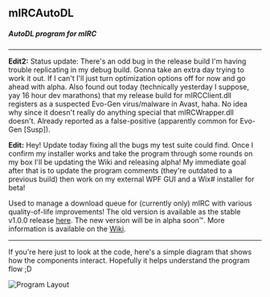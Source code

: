 ## mIRCAutoDL
##### AutoDL program for mIRC
---
**Edit2:**
Status update:  There's an odd bug in the release build I'm having trouble replicating in my debug build.  Gonna take an extra day trying to work it out.  If I can't I'll just turn optimization options off for now and go ahead with alpha.  Also found out today (technically yesterday I suppose, yay 16 hour dev marathons) that my release build for mIRCClient.dll registers as a suspected Evo-Gen virus/malware in Avast, haha.  No idea why since it doesn't really do anything special that mIRCWrapper.dll doesn't.  Already reported as a false-positive (apparently common for Evo-Gen [Susp]).

**Edit:**
Hey! Update today fixing all the bugs my test suite could find. Once I confirm my installer works and take the program through some rounds on my box I'll be updating the Wiki and releasing alpha!  My immediate goal after that is to update the program comments (they're outdated to a previous build) then work on my external WPF GUI and a Wix# installer for beta!

Used to manage a download queue for (currently only) mIRC with various quality-of-life improvements!
The old version is available as the stable v1.0.0 release [here](https://github.com/Rinsho/mIRCAutoDL/releases).
The new version will be in alpha soon™.  More information is available on the [Wiki](https://github.com/Rinsho/mIRCAutoDL/wiki).

---
If you're here just to look at the code, here's a simple diagram that shows how the components interact.
Hopefully it helps understand the program flow ;D

![Program Layout](http://i.imgur.com/QoJQh5i.jpg "Program Layout")
